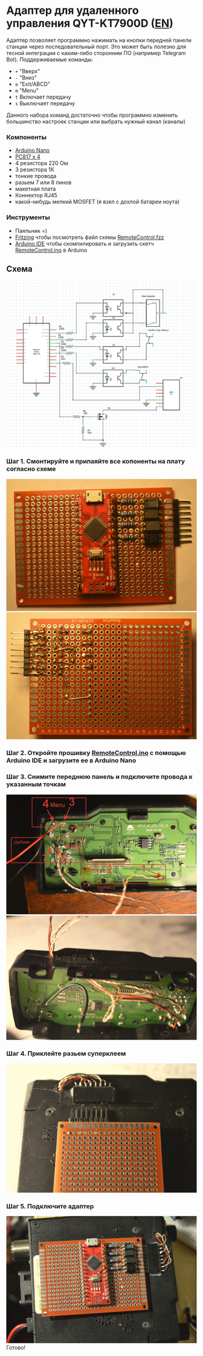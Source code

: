 # Адаптер для удаленного управления QYT-KT7900D ([EN](README.md))

Адаптер позволяет программно нажимать на кнопки передней панели станции через последовательный порт. Это может быть полезно для тесной интеграции с каким-либо сторонним ПО (например Telegram Bot).  Поддерживаемые команды:

- ```+``` "Вверх"
- ```-``` "Вниз"
- ```e``` "Exit/ABCD"
- ```m``` "Menu"
- ```t``` Включает передачу
- ```s``` Выключает передачу

Данного набора команд достаточно чтобы программно изменить большинство настроек станции или выбрать нужный канал (каналы)

### Компоненты

- [Arduino Nano](https://docs.arduino.cc/hardware/nano)
- [PC817 x 4](https://www.farnell.com/datasheets/73758.pdf)
- 4 резистора 220 Ом
- 3 резистора 1К
- тонкие провода
- разьем 7 или 8 пинов
- макетная плата
- Коннектор RJ45 
- какой-нибудь мелкий MOSFET (я взял с дохлой батареи ноута)

### Инструменты

- Паяльник =)
- [Fritzing](https://github.com/fritzing/fritzing-app/releases) чтобы посмотреть файл схемы [RemoteControl.fzz](https://github.com/satcom-uhf/QYT-KT7900D/blob/main/RemoteControl/RemoteControl.fzz)
- [Arduino IDE](https://www.arduino.cc/en/software) чтобы скомпилировать и загрузить скетч [RemoteControl.ino](https://github.com/satcom-uhf/QYT-KT7900D/blob/main/RemoteControl/RemoteControl.ino) в Arduino

## Схема
![Scheme](Scheme.png)

### Шаг 1. Смонтируйте и припаяйте все копоненты на плату согласно схеме
![Board1](BreadBoard1.png)
![Board2](BreadBoard2.png)

### Шаг 2. Откройте прошивку  [RemoteControl.ino](https://github.com/satcom-uhf/QYT-KT7900D/blob/main/RemoteControl/RemoteControl.ino) с помощью Arduino IDE и загрузите ее в Arduino Nano
### Шаг 3. Снимите переднюю панель и подключите провода к указанным точкам

![ConnectionPoints](FrontPanelPoints.png)
![Wires](FrontPanelWires.png)
### Шаг 4. Приклейте разьем суперклеем
![Connector](Connector.png)

### Шаг 5. Подключите адаптер
![Connected](Connected.png)
 Готово!
